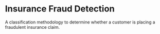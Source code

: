 # Insurance Fraud Detection
A classification methodology to determine whether a customer is placing a fraudulent insurance claim.
